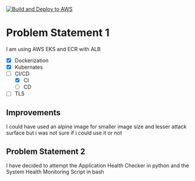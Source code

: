 [![Build and Deploy to AWS](https://github.com/skinatro/Accuknox-Devops-Assignment/actions/workflows/cicd.yaml/badge.svg)](https://github.com/skinatro/Accuknox-Devops-Assignment/actions/workflows/cicd.yaml)
# Problem Statement 1

I am using AWS EKS and ECR with ALB   

- [X] Dockerization
- [X] Kubernates
- [ ] CI/CD
  - [X] CI
  - [ ] CD
- [ ] TLS 

## Improvements

I could have used an alpine image for smaller image size and lesser attack surface but i was not sure if i could use it or not

## Problem Statement 2

I have decided to attempt the Application Health Checker in python and the System Health Monitoring Script in bash
